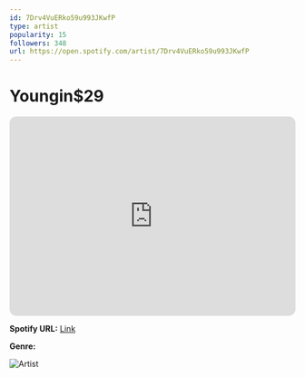 ```yaml
---
id: 7Drv4VuERko59u993JKwfP
type: artist
popularity: 15
followers: 348
url: https://open.spotify.com/artist/7Drv4VuERko59u993JKwfP
---
```

# Youngin$29

<iframe style="border-radius:12px" src="https://open.spotify.com/embed/artist/7Drv4VuERko59u993JKwfP" width="100%" height="352" frameBorder="0" allowfullscreen="" allow="autoplay; clipboard-write; encrypted-media; fullscreen; picture-in-picture" loading="lazy"></iframe>

**Spotify URL:** [Link](https://open.spotify.com/artist/7Drv4VuERko59u993JKwfP)

**Genre:** 

![Artist](https://i.scdn.co/image/ab6761610000e5ebe5be07e01f3f04d7836c1644)
